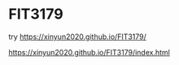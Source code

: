 # FIT3179

try https://xinyun2020.github.io/FIT3179/

https://xinyun2020.github.io/FIT3179/index.html
